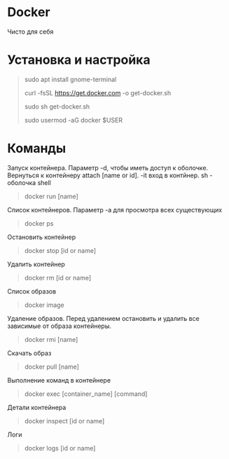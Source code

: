 # Docker
Чисто для себя

# Установка и настройка
> sudo apt install gnome-terminal
>
> curl -fsSL https://get.docker.com -o get-docker.sh
>
> sudo sh get-docker.sh
>
> sudo usermod -aG docker $USER

# Команды
Запуск контейнера. Параметр -d, чтобы иметь доступ к оболочке. Вернуться к контейнеру attach [name or id]. -it вход в контйнер. sh - оболочка shell
> docker run [name]
>
Список контейнеров. Параметр -a для просмотра всех существующих
> docker ps
>
Остановить контейнер
> docker stop [id or name]
>
Удалить контейнер
> docker rm [id or name]
>
Список образов
> docker image
>
Удаление образов. Перед удалением остановить и удалить все зависимые от образа контейнеры.
> docker rmi [name]
>
Скачать образ
> docker pull [name]
>
Выполнение команд в контейнере
> docker exec [container_name] [command]
>
Детали контейнера
> docker inspect [id or name]
>
Логи
> docker logs [id or name]
>
